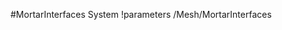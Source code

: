 <!-- MOOSE System Documentation Stub: Remove this when content is added. -->
#MortarInterfaces System
!parameters /Mesh/MortarInterfaces

